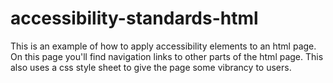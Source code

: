 # accessibility-standards-html
This is an example of how to apply accessibility elements to an html page.
On this page you'll find navigation links to other parts of the html page.
This also uses a css style sheet to give the page some vibrancy to users.
